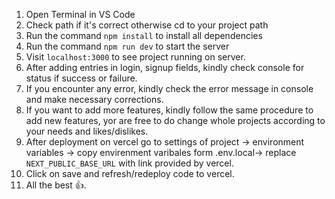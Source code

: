 1) Open Terminal in VS Code
2) Check path if it's correct otherwise cd to your project path
3) Run the command `npm install` to install all dependencies
4) Run the command `npm run dev` to start the server
5) Visit `localhost:3000` to see project running on server.
6) After adding entries in login, signup fields, kindly check console for status if success or failure.
7) If you encounter any error, kindly check the error message in console and make necessary corrections.
8) If you want to add more features, kindly follow the same procedure to add new features, yor are free to do change whole projects according     to your needs and likes/dislikes.
10) After deployment on vercel go to settings of project -> environment variables -> copy envirenment varibales form .env.local-> replace `NEXT_PUBLIC_BASE_URL` with link provided by vercel.
11) Click on save and refresh/redeploy code to vercel.
12) All the best 👍.